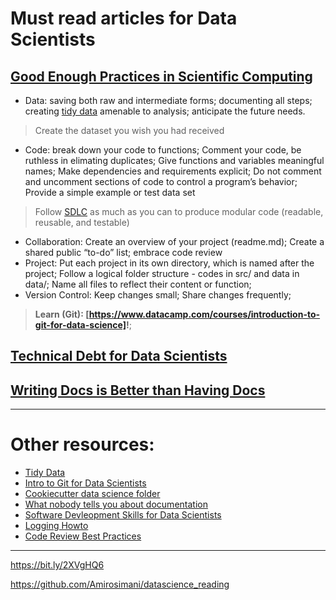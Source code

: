 # Must read articles for Data Scientists

## [Good Enough Practices in Scientific Computing](https://arxiv.org/pdf/1609.00037.pdf)

- Data: saving both raw and intermediate forms; documenting all steps; creating [tidy data](https://www.jstatsoft.org/article/view/v059i10) amenable to analysis; anticipate the future needs.
> Create the dataset you wish you had received
- Code: break down your code to functions; Comment your code, be ruthless in elimating duplicates; Give functions and variables meaningful names; Make dependencies and requirements explicit; Do not comment and uncomment sections of code to control a program’s behavior; Provide a simple example or test data set
> Follow [SDLC](http://treycausey.com/software_dev_skills.html) as much as you can to produce modular code (readable, reusable, and testable)
- Collaboration: Create an overview of your project (readme.md); Create a shared public “to-do” list; embrace code review
- Project: Put each project in its own directory, which is named after the project; Follow a logical folder structure - codes in src/ and data in data/; Name all files to reflect their content or function; 
- Version Control: Keep changes small; Share changes frequently;
>**Learn (Git): [https://www.datacamp.com/courses/introduction-to-git-for-data-science]!**;

## [Technical Debt for Data Scientists](https://blog.shotwell.ca/posts/2019-04-19-technical-debt-in-data-science/)


## [Writing Docs is Better than Having Docs](https://enpiar.com/2019/02/17/writing-docs-is-better-than-having-docs/)


---
# Other resources:
* [Tidy Data](https://www.jstatsoft.org/article/view/v059i10)
* [Intro to Git for Data Scientists](https://www.datacamp.com/courses/introduction-to-git-for-data-science)
* [Cookiecutter data science folder](https://github.com/drivendata/cookiecutter-data-science)
* [What nobody tells you about documentation](https://www.divio.com/blog/documentation/)
* [Software Devleopment Skills for Data Scientists](http://treycausey.com/software_dev_skills.html)
* [Logging Howto](https://docs.python.org/2/howto/logging.html)
* [Code Review Best Practices](https://www.kevinlondon.com/2015/05/05/code-review-best-practices.html)


---
https://bit.ly/2XVgHQ6

https://github.com/Amirosimani/datascience_reading
